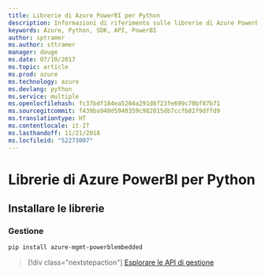 ```yaml
---
title: Librerie di Azure PowerBI per Python
description: Informazioni di riferimento sulle librerie di Azure PowerBI per Python
keywords: Azure, Python, SDK, API, PowerBI
author: sptramer
ms.author: sttramer
manager: douge
ms.date: 07/10/2017
ms.topic: article
ms.prod: azure
ms.technology: azure
ms.devlang: python
ms.service: multiple
ms.openlocfilehash: fc37bdf184ea5204a291d6f23fe699c70bf87b71
ms.sourcegitcommit: f439ba940d5940359c982015db7ccfb82f9dffd9
ms.translationtype: HT
ms.contentlocale: it-IT
ms.lasthandoff: 11/21/2018
ms.locfileid: "52273007"
---
```

# <a name="azure-powerbi-libraries-for-python"></a>Librerie di Azure PowerBI per Python

## <a name="install-the-libraries"></a>Installare le librerie


### <a name="management"></a>Gestione

```bash
pip install azure-mgmt-powerblembedded
```
> [!div class="nextstepaction"]
> [Esplorare le API di gestione](/python/api/overview/azure/powerbi/management)